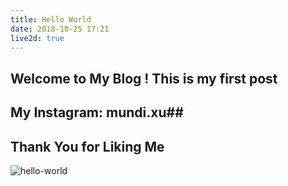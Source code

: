```yaml
---
title: Hello World
date: 2018-10-25 17:21
live2d: true
---
```

## Welcome to My Blog ! This is my first post ##

## My Instagram: mundi.xu##

## Thank You for Liking Me ###

<!-- more-->

![hello-world](https://raw.githubusercontent.com/Mundi-Xu/picture_resource/master/picture/Hello%20World/hello_world.png)
